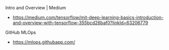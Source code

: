 Intro and Overview | Medium

- https://medium.com/tensorflow/mit-deep-learning-basics-introduction-and-overview-with-tensorflow-355bcd26baf0?linkId=63206779

GitHub MLOps
- https://mlops.githubapp.com/
